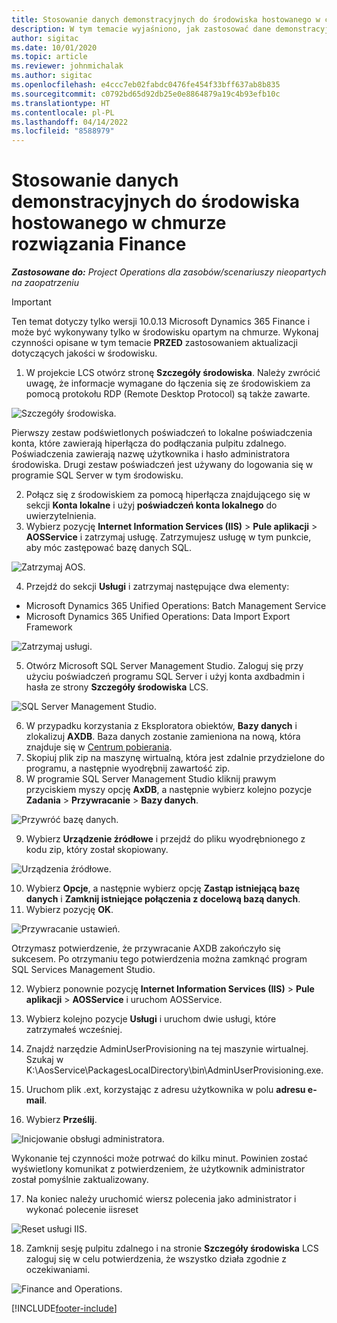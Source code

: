```yaml
---
title: Stosowanie danych demonstracyjnych do środowiska hostowanego w chmurze rozwiązania Finance
description: W tym temacie wyjaśniono, jak zastosować dane demonstracyjne z narzędzia Project Operations w środowisku Dynamics 365 Finance w chmurze.
author: sigitac
ms.date: 10/01/2020
ms.topic: article
ms.reviewer: johnmichalak
ms.author: sigitac
ms.openlocfilehash: e4ccc7eb02fabdc0476fe454f33bff637ab8b835
ms.sourcegitcommit: c0792bd65d92db25e0e8864879a19c4b93efb10c
ms.translationtype: HT
ms.contentlocale: pl-PL
ms.lasthandoff: 04/14/2022
ms.locfileid: "8588979"
---
```

# <a name="apply-demo-data-to-a-finance-cloud-hosted-environment"></a>Stosowanie danych demonstracyjnych do środowiska hostowanego w chmurze rozwiązania Finance

_**Zastosowane do:** Project Operations dla zasobów/scenariuszy nieopartych na zaopatrzeniu_

> [!IMPORTANT]
> Ten temat dotyczy tylko wersji 10.0.13 Microsoft Dynamics 365 Finance i może być wykonywany tylko w środowisku opartym na chmurze. Wykonaj czynności opisane w tym temacie **PRZED** zastosowaniem aktualizacji dotyczących jakości w środowisku.

1. W projekcie LCS otwórz stronę **Szczegóły środowiska**. Należy zwrócić uwagę, że informacje wymagane do łączenia się ze środowiskiem za pomocą protokołu RDP (Remote Desktop Protocol) są także zawarte.

![Szczegóły środowiska.](./media/1EnvironmentDetails.png)

Pierwszy zestaw podświetlonych poświadczeń to lokalne poświadczenia konta, które zawierają hiperłącza do podłączania pulpitu zdalnego. Poświadczenia zawierają nazwę użytkownika i hasło administratora środowiska. Drugi zestaw poświadczeń jest używany do logowania się w programie SQL Server w tym środowisku.

2. Połącz się z środowiskiem za pomocą hiperłącza znajdującego się w sekcji **Konta lokalne** i użyj **poświadczeń konta lokalnego** do uwierzytelnienia.
3. Wybierz pozycję **Internet Information Services (IIS)** > **Pule aplikacji** > **AOSService** i zatrzymaj usługę. Zatrzymujesz usługę w tym punkcie, aby móc zastępować bazę danych SQL.

![Zatrzymaj AOS.](./media/2StopAOS.png)

4. Przejdź do sekcji **Usługi** i zatrzymaj następujące dwa elementy:

- Microsoft Dynamics 365 Unified Operations: Batch Management Service
- Microsoft Dynamics 365 Unified Operations: Data Import Export Framework

![Zatrzymaj usługi.](./media/3StopServices.png)

5. Otwórz Microsoft SQL Server Management Studio. Zaloguj się przy użyciu poświadczeń programu SQL Server i użyj konta axdbadmin i hasła ze strony **Szczegóły środowiska** LCS.

![SQL Server Management Studio.](./media/4SSMS.png)

6. W przypadku korzystania z Eksploratora obiektów, **Bazy danych** i zlokalizuj **AXDB**. Baza danych zostanie zamieniona na nową, która znajduje się w [Centrum pobierania](https://download.microsoft.com/download/1/a/3/1a314bd2-b082-4a87-abdc-1ba26c92b63d/ProjOpsDemoDataFOGARelease.zip). 
7. Skopiuj plik zip na maszynę wirtualną, która jest zdalnie przydzielone do programu, a następnie wyodrębnij zawartość zip.
8. W programie SQL Server Management Studio kliknij prawym przyciskiem myszy opcję **AxDB**, a następnie wybierz kolejno pozycje **Zadania** > **Przywracanie** > **Bazy danych**.

![Przywróć bazę danych.](./media/5RestoreDatabase.png)

9. Wybierz **Urządzenie źródłowe** i przejdź do pliku wyodrębnionego z kodu zip, który został skopiowany.

![Urządzenia źródłowe.](./media/6SourceDevice.png)

10. Wybierz **Opcje**, a następnie wybierz opcję **Zastąp istniejącą bazę danych** i **Zamknij istniejące połączenia z docelową bazą danych**. 
11. Wybierz pozycję **OK**.

![Przywracanie ustawień.](./media/7RestoreSetting.png)

Otrzymasz potwierdzenie, że przywracanie AXDB zakończyło się sukcesem. Po otrzymaniu tego potwierdzenia można zamknąć program SQL Services Management Studio.

12. Wybierz ponownie pozycję **Internet Information Services (IIS)** > **Pule aplikacji** > **AOSService** i uruchom AOSService.
13. Wybierz kolejno pozycje **Usługi** i uruchom dwie usługi, które zatrzymałeś wcześniej.

14. Znajdź narzędzie AdminUserProvisioning na tej maszynie wirtualnej. Szukaj w K:\AosService\PackagesLocalDirectory\bin\AdminUserProvisioning.exe.
15. Uruchom plik .ext, korzystając z adresu użytkownika w polu **adresu e-mail**. 
16. Wybierz **Prześlij**.

![Inicjowanie obsługi administratora.](./media/8AdminUserProvisioning.png)

Wykonanie tej czynności może potrwać do kilku minut. Powinien zostać wyświetlony komunikat z potwierdzeniem, że użytkownik administrator został pomyślnie zaktualizowany.

17. Na koniec należy uruchomić wiersz polecenia jako administrator i wykonać polecenie iisreset

![Reset usługi IIS.](./media/9IISReset.png)

18. Zamknij sesję pulpitu zdalnego i na stronie **Szczegóły środowiska** LCS zaloguj się w celu potwierdzenia, że wszystko działa zgodnie z oczekiwaniami.

![Finance and Operations.](./media/10FinanceAndOperations.png)


[!INCLUDE[footer-include](../includes/footer-banner.md)]